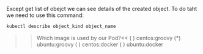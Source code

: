 Except get list of obejct we can see details of the created object. To do taht we need to use this command:

```sh
kubectl describe object_kind object_name
```

>>Which image is used by our Pod?<<
( ) centos:groovy
(*) ubuntu:groovy
( ) centos:docker
( ) ubuntu:docker